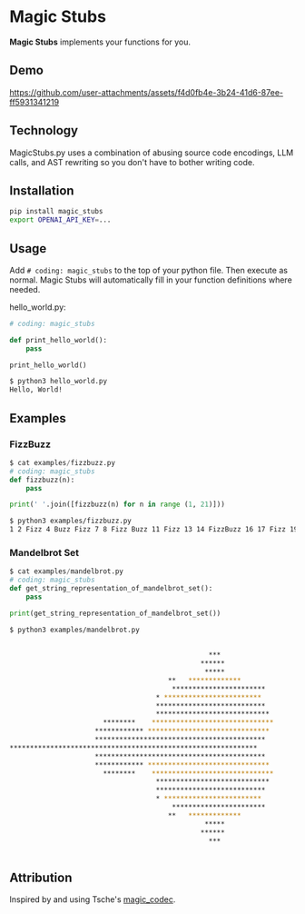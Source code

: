 # Magic Stubs

**Magic Stubs** implements your functions for you.

## Demo


https://github.com/user-attachments/assets/f4d0fb4e-3b24-41d6-87ee-ff5931341219


## Technology

MagicStubs.py uses a combination of abusing source code encodings, LLM calls, and AST rewriting so you don't have to bother writing code.

## Installation

```sh
pip install magic_stubs
export OPENAI_API_KEY=...
```

## Usage

Add `# coding: magic_stubs` to the top of your python file. Then execute as normal. Magic Stubs will automatically fill in your function definitions where needed.

hello_world.py:
```python
# coding: magic_stubs

def print_hello_world():
    pass

print_hello_world()
```

```sh
$ python3 hello_world.py 
Hello, World!
```

## Examples

### FizzBuzz

```python
$ cat examples/fizzbuzz.py 
# coding: magic_stubs
def fizzbuzz(n):
    pass

print(' '.join([fizzbuzz(n) for n in range (1, 21)]))
```

```sh
$ python3 examples/fizzbuzz.py 
1 2 Fizz 4 Buzz Fizz 7 8 Fizz Buzz 11 Fizz 13 14 FizzBuzz 16 17 Fizz 19 Buzz
```


### Mandelbrot Set

```python
$ cat examples/mandelbrot.py 
# coding: magic_stubs
def get_string_representation_of_mandelbrot_set():
    pass

print(get_string_representation_of_mandelbrot_set())
```

```sh
$ python3 examples/mandelbrot.py 
       
                                                                                
                                                 ***                            
                                               ******                           
                                                *****                           
                                       **   *************                       
                                        ***********************                 
                                    * ************************                  
                                    ***************************                 
                                    ****************************                
                       ********    ******************************               
                     ************ ******************************                
                     ******************************************                 
*************************************************************                   
                     ******************************************                 
                     ************ ******************************                
                       ********    ******************************               
                                    ****************************                
                                    ***************************                 
                                    * ************************                  
                                        ***********************                 
                                       **   *************                       
                                                *****                           
                                               ******                           
                                                 ***                            
        
```



## Attribution
Inspired by and using Tsche's [magic_codec](https://github.com/Tsche/magic_codec/).
